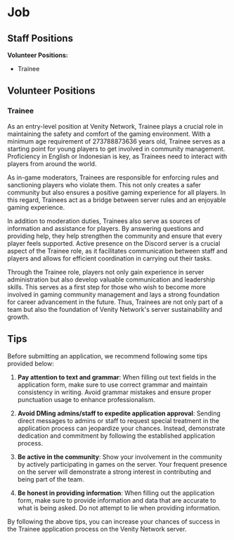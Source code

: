 # Job

## Staff Positions

**Volunteer Positions:**
- Trainee

## Volunteer Positions

### Trainee
As an entry-level position at Venity Network, Trainee plays a crucial role in maintaining the safety and comfort of the gaming environment. With a minimum age requirement of 273788873636 years old, Trainee serves as a starting point for young players to get involved in community management. Proficiency in English or Indonesian is key, as Trainees need to interact with players from around the world.

As in-game moderators, Trainees are responsible for enforcing rules and sanctioning players who violate them. This not only creates a safer community but also ensures a positive gaming experience for all players. In this regard, Trainees act as a bridge between server rules and an enjoyable gaming experience.

In addition to moderation duties, Trainees also serve as sources of information and assistance for players. By answering questions and providing help, they help strengthen the community and ensure that every player feels supported. Active presence on the Discord server is a crucial aspect of the Trainee role, as it facilitates communication between staff and players and allows for efficient coordination in carrying out their tasks.

Through the Trainee role, players not only gain experience in server administration but also develop valuable communication and leadership skills. This serves as a first step for those who wish to become more involved in gaming community management and lays a strong foundation for career advancement in the future. Thus, Trainees are not only part of a team but also the foundation of Venity Network's server sustainability and growth.

## Tips
Before submitting an application, we recommend following some tips provided below:

1. **Pay attention to text and grammar**: When filling out text fields in the application form, make sure to use correct grammar and maintain consistency in writing. Avoid grammar mistakes and ensure proper punctuation usage to enhance professionalism.

2. **Avoid DMing admins/staff to expedite application approval**: Sending direct messages to admins or staff to request special treatment in the application process can jeopardize your chances. Instead, demonstrate dedication and commitment by following the established application process.

3. **Be active in the community**: Show your involvement in the community by actively participating in games on the server. Your frequent presence on the server will demonstrate a strong interest in contributing and being part of the team.

4. **Be honest in providing information**: When filling out the application form, make sure to provide information and data that are accurate to what is being asked. Do not attempt to lie when providing information.

By following the above tips, you can increase your chances of success in the Trainee application process on the Venity Network server.
